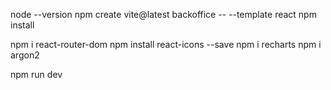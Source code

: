 node --version
npm create vite@latest backoffice -- --template react
npm install

npm i react-router-dom
npm install react-icons --save
npm i recharts
npm i argon2

npm run dev